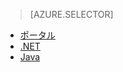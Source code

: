 > [AZURE.SELECTOR] 
- [ポータル](../articles/media-services/media-services-portal-encoding-units.md)
- [.NET](../articles/media-services/media-services-dotnet-encoding-units.md)
- [Java](https://github.com/southworkscom/azure-sdk-for-media-services-java-samples)

